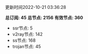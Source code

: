 更新时间2022-10-21 03:36:28

**总订阅: 45**
**总节点: 2156**
**有效节点: 360**
- ssr节点: 5
- v2ray节点: 142
- ss节点: 168
- trojan节点: 45
